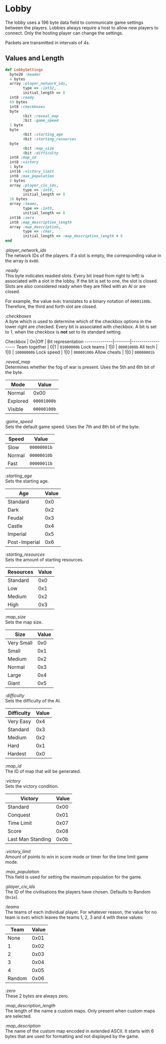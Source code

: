 # Lobby

The lobby uses a 196 byte data field to communicate game settings between the players. Lobbies always require a host to allow new players to connect. Only the hosting player can change the settings.

Packets are transmitted in intervals of 4s.

## Values and Length

```ruby
def LobbySettings
  byte20 :header
  4 bytes
  array :player_network_ids,
        type => :int32,
        initial_length => 8
  int8 :ready
  69 bytes
  int8 :checkboxes
  byte
        6bit :reveal_map
        2bit :game_speed
  1 byte
  byte
        4bit :starting_age
        4bit :starting_resources
  byte
        4bit :map_size
        4bit :difficulty
  int8 :map_id
  int8 :victory
  1 byte
  int16 :victory_limit
  int8 :max_population
  8 bytes
  array :player_civ_ids,
        type => :int8,
        initial_length => 8
  16 bytes
  array :teams,
        type => :int8,
        initial_length => 8
  int16 :zero
  int8 :map_description_length
  array :map_description,
        type => :char,
        initial_length => :map_description_length + 6
end
```

*:player_network_ids*<br/>
The network IDs of the players. If a slot is empty, the corresponding value in the array is `0x00`.

*:ready*<br/>
This byte indicates readied slots. Every bit (read from right to left) is associated with a slot in the lobby. If the bit is set to one, the slot is closed. Slots are also considered ready when they are filled with an AI or are closed.

For example, the value `0x0c` translates to a binary notation of `00001100b`. Therefore, the third and forth slot are closed.

*:checkboxes*<br/>
A byte which is used to determine which of the checkbox options in the lower right are checked. Every bit is associated with checkbox. A bit is set to 1, when the checkbox is **not** set to its standard setting.

Checkbox      | On|Off | Bit representation
--------------|--------|-------------------
Team together |  0|1   | `01000000b`
Lock teams    |  1|0   | `00001000b`
All tech      |  1|0   | `10000000b`
Lock speed    |  1|0   | `00000100b`
Allow cheats  |  1|0   | `00000001b`

*:reveal_map*<br/>
Determines whether the fog of war is present. Uses the 5th and 6th bit of the byte.

Mode     | Value
---------|------
Normal   | 0x00
Explored | `00001000b`
Visible  | `00000100b`

*:game_speed*<br/>
Sets the default game speed. Uses the 7th and 8th bit of the byte.

Speed  | Value
-------|------
Slow   | `00000001b`
Normal | `00000010b`
Fast   | `00000011b`

*:starting_age*<br/>
Sets the starting age.

Age           | Value
--------------|------
Standard      | 0x0
Dark          | 0x2
Feudal        | 0x3
Castle        | 0x4
Imperial      | 0x5
Post-Imperial | 0x6

*:starting_resources*<br/>
Sets the amount of starting resources.

Resources| Value
---------|------
Standard | 0x0
Low      | 0x1
Medium   | 0x2
High     | 0x3

*:map_size*<br/>
Sets the map size.

Size       | Value
-----------|------
Very Small | 0x0
Small      | 0x1
Medium     | 0x2
Normal     | 0x3
Large      | 0x4
Giant      | 0x5

*:difficulty*<br/>
Sets the difficulty of the AI.

Difficulty | Value
-----------|------
Very Easy  | 0x4
Standard   | 0x3
Medium     | 0x2
Hard       | 0x1
Hardest    | 0x0

*:map_id*<br/>
The ID of map that will be generated.

*:victory*<br/>
Sets the victory condition.

Victory           | Value
------------------|------
Standard          | 0x00
Conquest          | 0x01
Time Limit        | 0x07
Score             | 0x08
Last Man Standing | 0x0b

*:victory_limit*<br/>
Amount of points to win in score mode or timer for the time limit game mode.

*:max_population*<br/>
This field is used for setting the maximum population for the game.

*:player_civ_ids*<br/>
The ID of the civilisations the players have chosen. Defaults to Random (`0x1e`).

*:teams*<br/>
The teams of each individual player. For whatever reason, the value for no team is `0x01` which leaves the teams 1, 2, 3 and 4 with these values:

Team              | Value
------------------|------
None              | 0x01
1                 | 0x02
2                 | 0x03
3                 | 0x04
4                 | 0x05
Random            | 0x06

*:zero*<br/>
These 2 bytes are always zero.

*:map_description_length*<br/>
The length of the name a custom maps. Only present when custom maps are selected.

*:map_description*<br/>
The name of the custom map encoded in extended ASCII. It starts with 6 bytes that are used for formatting and not displayed by the game.

